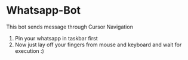 # Whatsapp-Bot
This bot sends message through Cursor Navigation
1. Pin your whatsapp in taskbar first
2. Now just lay off your fingers from mouse and keyboard and wait for execution :)
